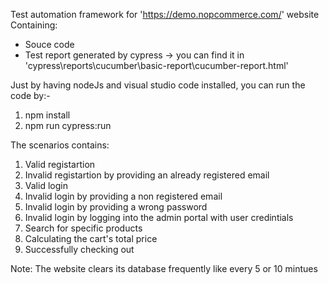 Test automation framework for 'https://demo.nopcommerce.com/' website
Containing:
  - Souce code
  - Test report generated by cypress -> you can find it in 'cypress\reports\cucumber\basic-report\cucumber-report.html'

Just by having nodeJs and visual studio code installed, you can run the code by:-
  1) npm install
  2) npm run cypress:run

The scenarios contains:
  1) Valid registartion
  2) Invalid registartion by providing an already registered email
  3) Valid login
  4) Invalid login by providing a non registered email
  5) Invalid login by providing a wrong password
  6) Invalid login by logging into the admin portal with user credintials
  7) Search for specific products
  8) Calculating the cart's total price
  9) Successfully checking out

Note:
  The website clears its database frequently like every 5 or 10 mintues
